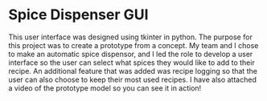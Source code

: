 # Spice Dispenser GUI
This user interface was designed using tkinter in python. The purpose for this project was to create a prototype from a concept. My team and I chose to make an automatic spice dispensor, and I led the role to develop a user interface so the user can select what spices they would like to add to their recipe. An additional feature that was added was recipe logging so that the user can also choose to keep their most used recipes. I have also attached a video of the prototype model so you can see it in action!
